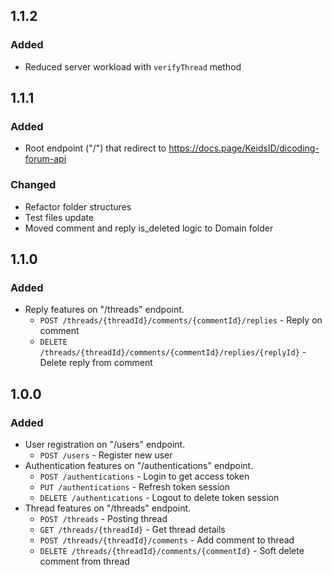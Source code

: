 ## 1.1.2

### Added

- Reduced server workload with `verifyThread` method

## 1.1.1

### Added

- Root endpoint ("/") that redirect to
  https://docs.page/KeidsID/dicoding-forum-api

### Changed

- Refactor folder structures
- Test files update
- Moved comment and reply is_deleted logic to Domain folder

## 1.1.0

### Added

- Reply features on "/threads" endpoint.
  - `POST /threads/{threadId}/comments/{commentId}/replies` - Reply on comment
  - `DELETE /threads/{threadId}/comments/{commentId}/replies/{replyId}` - Delete
    reply from comment

## 1.0.0

### Added

- User registration on "/users" endpoint.
  - `POST /users` - Register new user
- Authentication features on "/authentications" endpoint.
  - `POST /authentications` - Login to get access token
  - `PUT /authentications` - Refresh token session
  - `DELETE /authentications` - Logout to delete token session
- Thread features on "/threads" endpoint.
  - `POST /threads` - Posting thread
  - `GET /threads/{threadId}` - Get thread details
  - `POST /threads/{threadId}/comments` - Add comment to thread
  - `DELETE /threads/{threadId}/comments/{commentId}` - Soft delete comment from
    thread
